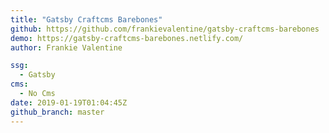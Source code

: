 ```yaml
---
title: "Gatsby Craftcms Barebones"
github: https://github.com/frankievalentine/gatsby-craftcms-barebones
demo: https://gatsby-craftcms-barebones.netlify.com/
author: Frankie Valentine

ssg:
  - Gatsby
cms:
  - No Cms
date: 2019-01-19T01:04:45Z
github_branch: master
---
```

